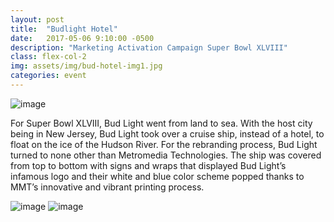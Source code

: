 ```yaml
---
layout: post
title:  "Budlight Hotel"
date:   2017-05-06 9:10:00 -0500
description: "Marketing Activation Campaign Super Bowl XLVIII"
class: flex-col-2
img: assets/img/bud-hotel-img1.jpg
categories: event
---
```

![image](../../assets/img/bud-hotel-hero.jpg "Bud Light Hotel Hero")

<span>F</span>or Super Bowl XLVIII, Bud Light went from land to sea.  With the host city being in New Jersey, Bud Light took over a cruise ship, instead of a hotel, to float on the ice of the Hudson River.  For the rebranding process, Bud Light turned to none other than Metromedia Technologies.  The ship was covered from top to bottom with signs and wraps that displayed Bud Light’s infamous logo and their white and blue color scheme popped thanks to MMT’s innovative and vibrant printing process.

![image](../../assets/img/bud-hotel-img2.jpg "Bud Light Hotel")
![image](../../assets/img/bud-hotel-img3.jpg "Bud Light Hotel")
